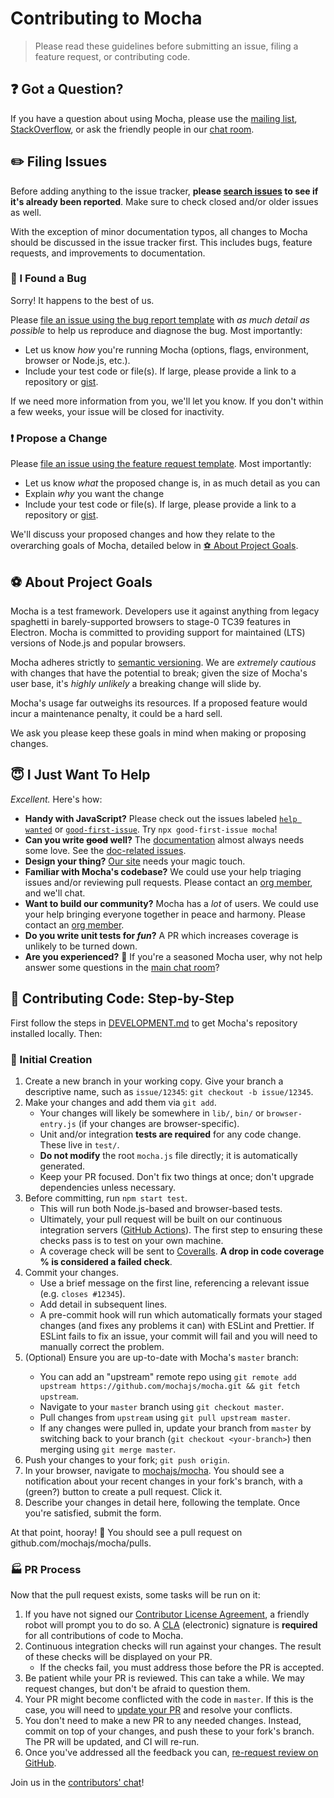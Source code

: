 # Contributing to Mocha

> Please read these guidelines before submitting an issue, filing a feature request, or contributing code.

## ❓ Got a Question?

If you have a question about using Mocha, please use the [mailing list](https://groups.google.com/group/mochajs), [StackOverflow](https://stackoverflow.com), or ask the friendly people in our [chat room](https://gitter.im/mochajs/mocha).

## ✏️ Filing Issues

Before adding anything to the issue tracker, **please [search issues](https://github.com/mochajs/mocha/issues) to see if it's already been reported**.
Make sure to check closed and/or older issues as well.

With the exception of minor documentation typos, all changes to Mocha should be discussed in the issue tracker first.
This includes bugs, feature requests, and improvements to documentation.

### 🐛 I Found a Bug

Sorry!
It happens to the best of us.

Please [file an issue using the bug report template](https://github.com/mochajs/mocha/issues/new?assignees=&labels=unconfirmed-bug&projects=&template=bug_report.md) with _as much detail as possible_ to help us reproduce and diagnose the bug.
Most importantly:

- Let us know _how_ you're running Mocha (options, flags, environment, browser or Node.js, etc.).
- Include your test code or file(s).
  If large, please provide a link to a repository or [gist](https://gist.github.com).

If we need more information from you, we'll let you know.
If you don't within a few weeks, your issue will be closed for inactivity.

### ❗️ Propose a Change

Please [file an issue using the feature request template](https://github.com/mochajs/mocha/issues/new?assignees=&labels=feature&projects=&template=feature_request.md&title=).
Most importantly:

- Let us know _what_ the proposed change is, in as much detail as you can
- Explain _why_ you want the change
- Include your test code or file(s).
  If large, please provide a link to a repository or [gist](https://gist.github.com).

We'll discuss your proposed changes and how they relate to the overarching goals of Mocha, detailed below in [⚽️ About Project Goals](#⚽️-about-project-goals).

## ⚽️ About Project Goals

Mocha is a test framework.
Developers use it against anything from legacy spaghetti in barely-supported browsers to stage-0 TC39 features in Electron.
Mocha is committed to providing support for maintained (LTS) versions of Node.js and popular browsers.

Mocha adheres strictly to [semantic versioning](https://semver.org).
We are _extremely cautious_ with changes that have the potential to break; given the size of Mocha's user base, it's _highly unlikely_ a breaking change will slide by.

Mocha's usage far outweighs its resources.
If a proposed feature would incur a maintenance penalty, it could be a hard sell.

We ask you please keep these goals in mind when making or proposing changes.

## 😇 I Just Want To Help

_Excellent._ Here's how:

- **Handy with JavaScript?** Please check out the issues labeled [`help wanted`](https://github.com/mochajs/mocha/issues?q=is%3Aopen+is%3Aissue+label%3A%22help+wanted%22) or [`good-first-issue`](https://github.com/mochajs/mocha/issues?q=is%3Aissue+is%3Aopen+sort%3Aupdated-desc+label%3Agood-first-issue).
  Try `npx good-first-issue mocha`!
- **Can you write ~~good~~ well?** The [documentation](https://mochajs.org) almost always needs some love.
  See the [doc-related issues](https://github.com/mochajs/mocha/issues?q=is%3Aopen+is%3Aissue+label%3Adocumentation).
- **Design your thing?** [Our site](https://mochajs.org) needs your magic touch.
- **Familiar with Mocha's codebase?** We could use your help triaging issues and/or reviewing pull requests.
  Please contact an [org member](https://github.com/orgs/mochajs/people), and we'll chat.
- **Want to build our community?** Mocha has a _lot_ of users.
  We could use your help bringing everyone together in peace and harmony.
  Please contact an [org member](https://github.com/orgs/mochajs/people).
- **Do you write unit tests for _fun_?** A PR which increases coverage is unlikely to be turned down.
- **Are you experienced?** 🎸 If you're a seasoned Mocha user, why not help answer some questions in the [main chat room](https://gitter.im/mochajs/mocha)?

## 👞 Contributing Code: Step-by-Step

First follow the steps in [DEVELOPMENT.md](./DEVELOPMENT.md) to get Mocha's repository installed locally.
Then:

### 🎋 Initial Creation

1. Create a new branch in your working copy.
   Give your branch a descriptive name, such as `issue/12345`: `git checkout -b issue/12345`.
1. Make your changes and add them via `git add`.
   - Your changes will likely be somewhere in `lib/`, `bin/` or `browser-entry.js` (if your changes are browser-specific).
   - Unit and/or integration **tests are required** for any code change.
     These live in `test/`.
   - **Do not modify** the root `mocha.js` file directly; it is automatically generated.
   - Keep your PR focused.
     Don't fix two things at once; don't upgrade dependencies unless necessary.
1. Before committing, run `npm start test`.
   - This will run both Node.js-based and browser-based tests.
   - Ultimately, your pull request will be built on our continuous integration servers ([GitHub Actions](https://github.com/mochajs/mocha/actions?query=workflow%3A%22Tests%22)).
     The first step to ensuring these checks pass is to test on your own machine.
   - A coverage check will be sent to [Coveralls](https://coveralls.io/github/mochajs/mocha).
     **A drop in code coverage % is considered a failed check**.
1. Commit your changes.
   - Use a brief message on the first line, referencing a relevant issue (e.g. `closes #12345`).
   - Add detail in subsequent lines.
   - A pre-commit hook will run which automatically formats your staged changes (and fixes any problems it can) with ESLint and Prettier.
     If ESLint fails to fix an issue, your commit will fail and you will need to manually correct the problem.
1. <a name="up-to-date"/> (Optional) Ensure you are up-to-date with Mocha's `master` branch:
   - You can add an "upstream" remote repo using `git remote add upstream https://github.com/mochajs/mocha.git && git fetch upstream`.
   - Navigate to your `master` branch using `git checkout master`.
   - Pull changes from `upstream` using `git pull upstream master`.
   - If any changes were pulled in, update your branch from `master` by switching back to your branch (`git checkout <your-branch>`) then merging using `git merge master`.
1. Push your changes to your fork; `git push origin`.
1. In your browser, navigate to [mochajs/mocha](https://github.com/mochajs/mocha).
   You should see a notification about your recent changes in your fork's branch, with a (green?) button to create a pull request.
   Click it.
1. Describe your changes in detail here, following the template.
   Once you're satisfied, submit the form.

At that point, hooray! 🎉
You should see a pull request on github.com/mochajs/mocha/pulls.

### 🏭 PR Process

Now that the pull request exists, some tasks will be run on it:

1. If you have not signed our [Contributor License Agreement](https://js.foundation/cla), a friendly robot will prompt you to do so.
   A [CLA](https://cla.js.foundation/mochajs/mocha) (electronic) signature is **required** for all contributions of code to Mocha.
1. Continuous integration checks will run against your changes.
   The result of these checks will be displayed on your PR.
   - If the checks fail, you must address those before the PR is accepted.
1. Be patient while your PR is reviewed.
   This can take a while.
   We may request changes, but don't be afraid to question them.
1. Your PR might become conflicted with the code in `master`.
   If this is the case, you will need to [update your PR](#up-to-date) and resolve your conflicts.
1. You don't need to make a new PR to any needed changes.
   Instead, commit on top of your changes, and push these to your fork's branch.
   The PR will be updated, and CI will re-run.
1. Once you've addressed all the feedback you can, [re-request review on GitHub](https://docs.github.com/en/pull-requests/collaborating-with-pull-requests/reviewing-changes-in-pull-requests/about-pull-request-reviews#re-requesting-a-review).

Join us in the [contributors' chat](https://gitter.im/mochajs/contributors)!
